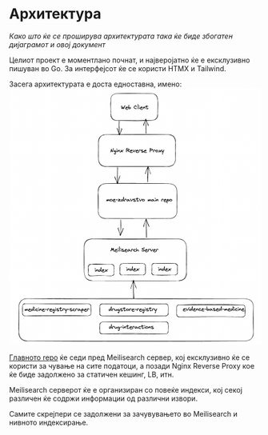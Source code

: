 # Архитектура
*Како што ќе се проширува архитектурата така ќе биде збогатен дијаграмот и овој документ* 


Целиот проект е моментлано почнат, и најверојатно ќе е ексклузивно пишуван во Go. За интерфејсот ќе се користи HTMX и Tailwind.


Засега архитектурата е доста едноставна, имено:
![architecture_v5.png](./architecture_v5.png)


[Главното repo](https://github.com/moe-zdravstvo/moe-zdravstvo-main) ќе седи пред Meilisearch сервер, кој ексклузивно ќе се користи за чување на сите податоци, а позади Nginx Reverse Proxy кое ќе биде задолжено за статичен кешинг, LB, итн.

Meilisearch серверот ќе е организиран со повеќе индекси, кој секој различен ќе содржи информации од различни извори.

Самите скрејпери се задолжени за зачувувањето во Meilisearch и нивното индексирање.

